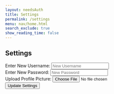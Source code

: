 ```yaml
---
layout: needsAuth
title: Settings
permalink: /settings
menu: nav/home.html
search_exclude: true
show_reading_time: false
---
```


<div class="settings-container max-w-4xl mx-auto mt-10 p-6 bg-white rounded-lg shadow-lg">
  <h2 class="text-3xl font-semibold text-gray-700 mb-6">Settings</h2>
  <form class="space-y-6">
    <div>
      <label for="newUid" class="block text-sm font-medium text-gray-700">Enter New Username:</label>
      <input type="text" id="newUid" placeholder="New Username" class="mt-1 block w-full px-3 py-2 border border-gray-300 rounded-md shadow-sm focus:outline-none focus:ring-indigo-500 focus:border-indigo-500 sm:text-sm">
    </div>
    <div>
      <label for="newPassword" class="block text-sm font-medium text-gray-700">Enter New Password:</label>
      <input type="password" id="newPassword" placeholder="New Password" class="mt-1 block w-full px-3 py-2 border border-gray-300 rounded-md shadow-sm focus:outline-none focus:ring-indigo-500 focus:border-indigo-500 sm:text-sm">
    </div>
    <div>
      <label for="profilePicture" class="block text-sm font-medium text-gray-700">Upload Profile Picture:</label>
      <input type="file" id="profilePicture" accept="image/*" class="mt-1 block w-full text-sm text-gray-900 border border-gray-300 rounded-md cursor-pointer focus:outline-none">
    </div>
    <div class="flex justify-end space-x-4">
      <button type="button" onclick="updateSettings()" class="px-4 py-2 bg-blue-600 text-white rounded-md shadow-sm hover:bg-blue-700 focus:outline-none focus:ring-2 focus:ring-offset-2 focus:ring-blue-500">Update Settings</button>
    </div>
    <p id="settings-message" class="text-red-500 mt-4"></p>
  </form>
</div>

<script type="module">
import { pythonURI, fetchOptions } from '{{site.baseurl}}/assets/js/api/config.js';
import { putUpdate, logoutUser } from "{{site.baseurl}}/assets/js/api/profile.js";
import { convertToBase64 } from "{{site.baseurl}}/assets/js/api/posts.js";

window.updateSettings = async function() {
  const newUid = document.getElementById('newUid').value;
  const newPassword = document.getElementById('newPassword').value;
  const fileInput = document.getElementById('profilePicture');
  const file = fileInput.files[0];

  let settingsUpdated = false;

  if (newUid) {
    const uidOptions = {
      URL: pythonURI + "/api/user",
      body: { uid: newUid },
      message: 'settings-message',
      callback: () => {
        alert("You updated your username, so you will automatically be logged out. Be sure to remember your new username to log in!");
        window.location.href = 'http://127.0.0.1:8887/personal_flocker_frontend/noauth'; // Updated redirect URL
      }
    };
    try {
      await putUpdate(uidOptions);
      localStorage.setItem('username', newUid);
      settingsUpdated = true;
    } catch (error) {
      console.error('Error updating username:', error.message);
      document.getElementById('settings-message').textContent = 'Error updating username: ' + error.message;
    }
  }

  if (newPassword) {
    const passwordOptions = {
      URL: pythonURI + "/api/user",
      body: { password: newPassword },
      message: 'settings-message',
      callback: async () => {
        alert("You updated your password, so you will automatically be logged out. Be sure to remember your new password!");
        await logoutUser();
        window.location.href = 'http://127.0.0.1:4887/personal_flocker_frontend/noauth'; // Updated redirect URL
      }
    };
    try {
      await putUpdate(passwordOptions);
      settingsUpdated = true;
    } catch (error) {
      console.error('Error updating password:', error.message);
      document.getElementById('settings-message').textContent = 'Error updating password: ' + error.message;
    }
  }

  if (file) {
    try {
      const base64String = await convertToBase64(file);
      const options = {
        URL: pythonURI + "/api/id/pfp",
        body: { pfp: base64String },
        message: 'settings-message',
        callback: () => {
          console.log('Profile picture uploaded successfully!');
          document.getElementById('profile-picture').src = `data:image/jpeg;base64,${base64String}`;
        }
      };
      await putUpdate(options);
      localStorage.setItem('profilePicture', `data:image/jpeg;base64,${base64String}`);
      settingsUpdated = true;
    } catch (error) {
      console.error('Error uploading profile picture:', error.message);
      document.getElementById('settings-message').textContent = 'Error uploading profile picture: ' + error.message;
    }
  }

  if (settingsUpdated) {
    document.getElementById('settings-message').textContent = 'Settings Saved!';
    document.getElementById('settings-message').classList.remove('text-red-500');
    document.getElementById('settings-message').classList.add('text-green-500');
  }
}
</script>
